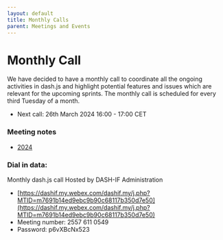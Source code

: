 ```yaml
---
layout: default
title: Monthly Calls
parent: Meetings and Events
---
```


# Monthly Call

We have decided to have a monthly call to coordinate all the ongoing activities in dash.js and highlight potential
features and issues which are relevant for the upcoming sprints. The monthly call is scheduled for every third Tuesday
of a month.

* Next call: 26th March 2024 16:00 - 17:00 CET

### Meeting notes

* [2024](https://github.com/Dash-Industry-Forum/dash.js/wiki/Meeting-minutes-2024)

### Dial in data:

Monthly dash.js call
Hosted by DASH-IF Administration

* [https://dashif.my.webex.com/dashif.my/j.php?MTID=m7691b14ed9ebc9b90c68117b350d7e50](https://dashif.my.webex.com/dashif.my/j.php?MTID=m7691b14ed9ebc9b90c68117b350d7e50)
* Meeting number: 2557 611 0549
* Password: p6vXBcNx523
 
